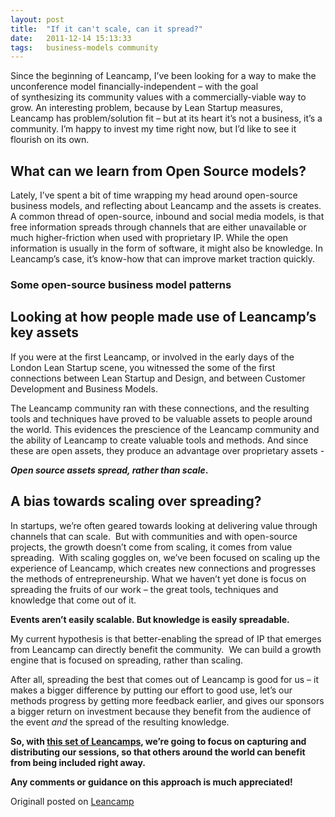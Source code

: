 ```yaml
---
layout: post
title:  "If it can't scale, can it spread?"
date:   2011-12-14 15:13:33
tags:   business-models community 
---
```


Since the beginning of Leancamp, I’ve been looking for a way to make the unconference model financially-independent – with the goal of synthesizing its community values with a commercially-viable way to grow. An interesting problem, because by Lean Startup measures, Leancamp has problem/solution fit – but at its heart it’s not a business, it’s a community. I’m happy to invest my time right now, but I’d like to see it flourish on its own.
<h2>What can we learn from Open Source models?</h2>
Lately, I’ve spent a bit of time wrapping my head around open-source business models, and reflecting about Leancamp and the assets is creates. A common thread of open-source, inbound and social media models, is that free information spreads through channels that are either unavailable or much higher-friction when used with proprietary IP. While the open information is usually in the form of software, it might also be knowledge. In Leancamp’s case, it’s know-how that can improve market traction quickly.
<div>
<h3>Some open-source business model patterns</h3>
</div>
<h2>Looking at how people made use of Leancamp’s key assets</h2>
If you were at the first Leancamp, or involved in the early days of the London Lean Startup scene, you witnessed the some of the first connections between Lean Startup and Design, and between Customer Development and Business Models.

The Leancamp community ran with these connections, and the resulting tools and techniques have proved to be valuable assets to people around the world. This evidences the prescience of the Leancamp community and the ability of Leancamp to create valuable tools and methods. And since these are open assets, they produce an advantage over proprietary assets -

<strong><em>Open source assets spread, rather than scale</em>.</strong>
<h2>A bias towards scaling over spreading?</h2>
In startups, we’re often geared towards looking at delivering value through channels that can scale.  But with communities and with open-source projects, the growth doesn’t come from scaling, it comes from value spreading.  With scaling goggles on, we’ve been focused on scaling up the experience of Leancamp, which creates new connections and progresses the methods of entrepreneurship. What we haven’t yet done is focus on spreading the fruits of our work – the great tools, techniques and knowledge that come out of it.

<strong>Events aren’t easily scalable. But knowledge is easily spreadable.</strong>

My current hypothesis is that better-enabling the spread of IP that emerges from Leancamp can directly benefit the community.  We can build a growth engine that is focused on spreading, rather than scaling.

After all, spreading the best that comes out of Leancamp is good for us – it makes a bigger difference by putting our effort to good use, let’s our methods progress by getting more feedback earlier, and gives our sponsors a bigger return on investment because they benefit from the audience of the event <em>and</em> the spread of the resulting knowledge.

<strong>So, with <a href="http://register.leanca.mp/leancamp-europe-2011/?utm_source=leancamp&amp;utm_medium=website&amp;utm_campaign=Leancamp-Europe">this set of Leancamps</a>, we’re going to focus on capturing and distributing our sessions, so that others around the world can benefit from being included right away.</strong>

<strong>Any comments or guidance on this approach is much appreciated!</strong>

Originall posted on <a href="http://leanca.mp/2011/12/if-it-cant-scale-can-it-spread/" rel="canonical">Leancamp</a>
